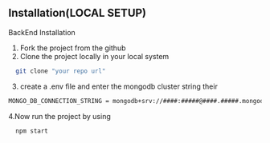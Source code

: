 
## Installation(LOCAL SETUP)

BackEnd Installation

1. Fork the project from the github
2. Clone the project locally in your local system
```bash
  git clone "your repo url"
```
3. create a .env file and enter the mongodb cluster string their
```bash
MONGO_DB_CONNECTION_STRING = mongodb+srv://####:#####@####.#####.mongodb.net/?retryWrites=true&w=majority&appName=#####
```


4.Now run the project by using 

```bash
  npm start
```




